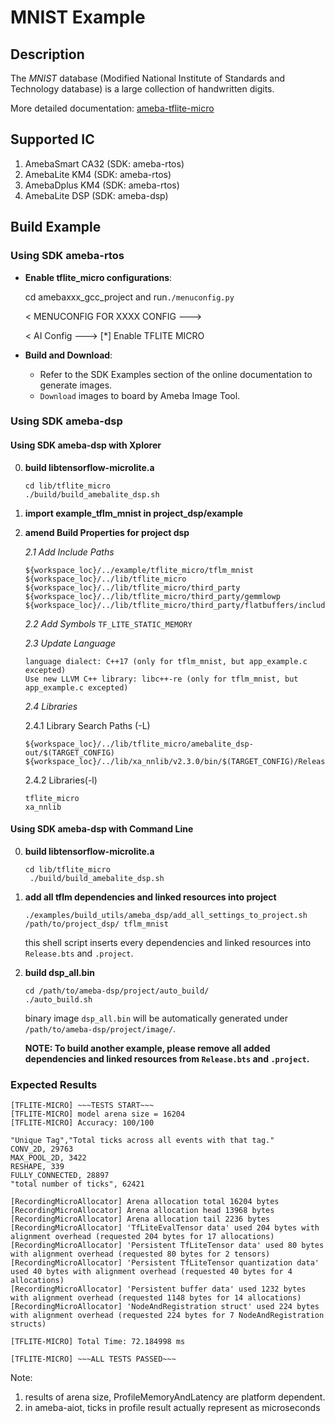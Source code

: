# MNIST Example

## Description

The *MNIST* database (Modified National Institute of Standards and Technology database) is a large collection of handwritten digits. 

More detailed documentation: [ameba-tflite-micro](https://aiot.realmcu.com/docs/en/latest/rst_ai/tflm/1_ai_tflm_toprst.html#)

## Supported IC
1. AmebaSmart CA32 (SDK: ameba-rtos)
2. AmebaLite KM4 (SDK: ameba-rtos)
3. AmebaDplus KM4 (SDK: ameba-rtos)
4. AmebaLite DSP (SDK: ameba-dsp)

## Build Example

### Using SDK ameba-rtos

- **Enable tflite_micro configurations**:

  cd amebaxxx_gcc_project and run```./menuconfig.py```

  < MENUCONFIG FOR XXXX CONFIG  --->

  < AI Config  --->
   [*]  Enable TFLITE MICRO

- **Build and Download**:
  * Refer to the SDK Examples section of the online documentation to generate images.
  * `Download` images to board by Ameba Image Tool.

### Using SDK ameba-dsp

#### Using SDK ameba-dsp with Xplorer

0. **build libtensorflow-microlite.a**

    ```
    cd lib/tflite_micro
    ./build/build_amebalite_dsp.sh
    ```

1. **import example_tflm_mnist in project_dsp/example**

2. **amend Build Properties for project dsp**

    *2.1 Add Include Paths*
    ```
    ${workspace_loc}/../example/tflite_micro/tflm_mnist
    ${workspace_loc}/../lib/tflite_micro
    ${workspace_loc}/../lib/tflite_micro/third_party
    ${workspace_loc}/../lib/tflite_micro/third_party/gemmlowp
    ${workspace_loc}/../lib/tflite_micro/third_party/flatbuffers/include
    ```
    *2.2 Add Symbols*
    ```TF_LITE_STATIC_MEMORY```

    *2.3 Update Language*
    ```
    language dialect: C++17 (only for tflm_mnist, but app_example.c excepted)
    Use new LLVM C++ library: libc++-re (only for tflm_mnist, but app_example.c excepted)
    ```

    *2.4 Libraries*

    2.4.1 Library Search Paths (-L)
    ```
    ${workspace_loc}/../lib/tflite_micro/amebalite_dsp-out/$(TARGET_CONFIG)
    ${workspace_loc}/../lib/xa_nnlib/v2.3.0/bin/$(TARGET_CONFIG)/Release
    ```
    2.4.2 Libraries(-l)
    ```
    tflite_micro
    xa_nnlib
    ```

#### Using SDK ameba-dsp with Command Line

0. **build libtensorflow-microlite.a**

    ```
    cd lib/tflite_micro
     ./build/build_amebalite_dsp.sh
    ```

1. **add all tflm dependencies and linked resources into project**

    ```
    ./examples/build_utils/ameba_dsp/add_all_settings_to_project.sh /path/to/project_dsp/ tflm_mnist
    ```
    this shell script inserts every dependencies and linked resources into `Release.bts` and `.project`.

2. **build dsp_all.bin**

    ```
    cd /path/to/ameba-dsp/project/auto_build/
    ./auto_build.sh
    ```
    
    binary image `dsp_all.bin` will be automatically generated under `/path/to/ameba-dsp/project/image/`.

    **NOTE: To build another example, please remove all added dependencies and linked resources from `Release.bts` and `.project`.**

### Expected Results

```
[TFLITE-MICRO] ~~~TESTS START~~~
[TFLITE-MICRO] model arena size = 16204
[TFLITE-MICRO] Accuracy: 100/100

"Unique Tag","Total ticks across all events with that tag."
CONV_2D, 29763
MAX_POOL_2D, 3422
RESHAPE, 339
FULLY_CONNECTED, 28897
"total number of ticks", 62421

[RecordingMicroAllocator] Arena allocation total 16204 bytes
[RecordingMicroAllocator] Arena allocation head 13968 bytes
[RecordingMicroAllocator] Arena allocation tail 2236 bytes
[RecordingMicroAllocator] 'TfLiteEvalTensor data' used 204 bytes with alignment overhead (requested 204 bytes for 17 allocations)
[RecordingMicroAllocator] 'Persistent TfLiteTensor data' used 80 bytes with alignment overhead (requested 80 bytes for 2 tensors)
[RecordingMicroAllocator] 'Persistent TfLiteTensor quantization data' used 40 bytes with alignment overhead (requested 40 bytes for 4 allocations)
[RecordingMicroAllocator] 'Persistent buffer data' used 1232 bytes with alignment overhead (requested 1148 bytes for 14 allocations)
[RecordingMicroAllocator] 'NodeAndRegistration struct' used 224 bytes with alignment overhead (requested 224 bytes for 7 NodeAndRegistration structs)

[TFLITE-MICRO] Total Time: 72.184998 ms

[TFLITE-MICRO] ~~~ALL TESTS PASSED~~~

```
Note: 

1. results of arena size, ProfileMemoryAndLatency are platform dependent.
2. in ameba-aiot, ticks in profile result actually represent as microseconds
